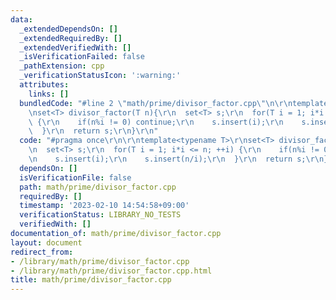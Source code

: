 ```yaml
---
data:
  _extendedDependsOn: []
  _extendedRequiredBy: []
  _extendedVerifiedWith: []
  _isVerificationFailed: false
  _pathExtension: cpp
  _verificationStatusIcon: ':warning:'
  attributes:
    links: []
  bundledCode: "#line 2 \"math/prime/divisor_factor.cpp\"\n\r\ntemplate<typename T>\r\
    \nset<T> divisor_factor(T n){\r\n  set<T> s;\r\n  for(T i = 1; i*i <= n; ++i)\
    \ {\r\n    if(n%i != 0) continue;\r\n    s.insert(i);\r\n    s.insert(n/i);\r\n\
    \  }\r\n  return s;\r\n}\r\n"
  code: "#pragma once\r\n\r\ntemplate<typename T>\r\nset<T> divisor_factor(T n){\r\
    \n  set<T> s;\r\n  for(T i = 1; i*i <= n; ++i) {\r\n    if(n%i != 0) continue;\r\
    \n    s.insert(i);\r\n    s.insert(n/i);\r\n  }\r\n  return s;\r\n}\r\n"
  dependsOn: []
  isVerificationFile: false
  path: math/prime/divisor_factor.cpp
  requiredBy: []
  timestamp: '2023-02-10 14:54:58+09:00'
  verificationStatus: LIBRARY_NO_TESTS
  verifiedWith: []
documentation_of: math/prime/divisor_factor.cpp
layout: document
redirect_from:
- /library/math/prime/divisor_factor.cpp
- /library/math/prime/divisor_factor.cpp.html
title: math/prime/divisor_factor.cpp
---
```

